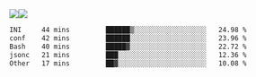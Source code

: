 <div style="display: flex; flex-direction: row;">
<img style="height: auto; width: auto;" class="img" src="https://raw.githubusercontent.com/blazepp/github-stats/master/generated/overview.svg#gh-dark-mode-only" />
<img style="height: auto; width: auto;" class="img" src="https://raw.githubusercontent.com/blazepp/github-stats/master/generated/languages.svg#gh-dark-mode-only" />
</div>

<div style="display: flex; flex-direction: row;">
<!--START_SECTION:waka-->

```txt
INI     44 mins         ██████▒░░░░░░░░░░░░░░░░░░   24.98 %
conf    42 mins         ██████░░░░░░░░░░░░░░░░░░░   23.96 %
Bash    40 mins         █████▓░░░░░░░░░░░░░░░░░░░   22.72 %
jsonc   21 mins         ███░░░░░░░░░░░░░░░░░░░░░░   12.36 %
Other   17 mins         ██▓░░░░░░░░░░░░░░░░░░░░░░   10.08 %
```

<!--END_SECTION:waka-->
</div>
